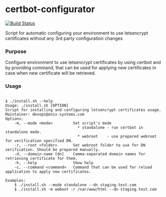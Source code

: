 # certbot-configurator
[![Build Status](https://travis-ci.org/Onix-Systems/certbot-configurator.svg?branch=master)](https://travis-ci.org/Onix-Systems/certbot-configurator)

Script for automatic configuring your environment to use letsencrypt certificates without any 3rd party configuration changes
### Purpose

Configure environment to use letsencrypt certificates by using certbot and by providing command,
that can be used for applying new certificates in case when new certificate will be retrieved.

### Usage

```shell

$ ./install.sh --help
Usage: ./install.sh [OPTION]
Script for installing and configuring letsencrypt certificates usage.
Maintainer: devops@onix-systems.com
Options:
    -m, --mode <mode>         Set script's mode
                                * standalone - run certbot in standalone mode.
                                * webroot    - use prepared webroot for verification specified DN.
    -r, --root <folder>       Set webroot folder to use for DN verification. Should be prepared manually.
    -d, --domain-name [dn]    Comma-separated domain names for retrieving certificate for them.
    -h, --help                Show help
    -c, --command <command>   Command that can be used for reload application to apply new certificates.

Examples:
    $ ./install.sh --mode standalone --dn staging.test.com
    $ ./install.sh -m weboot -r /var/www/html --dn staging.test.com

```
